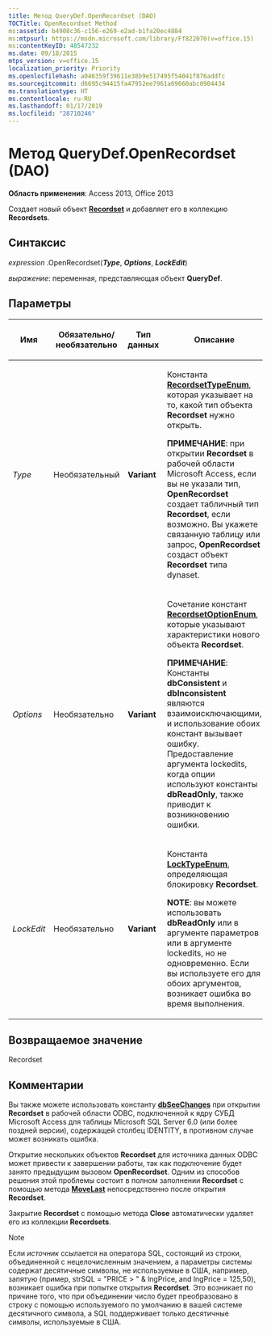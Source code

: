 ```yaml
---
title: Метод QueryDef.OpenRecordset (DAO)
TOCTitle: OpenRecordset Method
ms:assetid: b4908c36-c156-e269-e2ad-b1fa20ec4884
ms:mtpsurl: https://msdn.microsoft.com/library/Ff822070(v=office.15)
ms:contentKeyID: 48547232
ms.date: 09/18/2015
mtps_version: v=office.15
localization_priority: Priority
ms.openlocfilehash: a046359f39611e38b9e517495f54041f876addfc
ms.sourcegitcommit: d6695c94415fa47952ee7961a69660abc0904434
ms.translationtype: HT
ms.contentlocale: ru-RU
ms.lasthandoff: 01/17/2019
ms.locfileid: "28710246"
---
```

# <a name="querydefopenrecordset-method-dao"></a>Метод QueryDef.OpenRecordset (DAO)

**Область применения**: Access 2013, Office 2013

Создает новый объект **[Recordset](recordset-object-dao.md)** и добавляет его в коллекцию **Recordsets**.

## <a name="syntax"></a>Синтаксис

*expression* .OpenRecordset(***Type***, ***Options***, ***LockEdit***)

*выражение*: переменная, представляющая объект **QueryDef**.

## <a name="parameters"></a>Параметры

<table>
<colgroup>
<col style="width: 25%" />
<col style="width: 25%" />
<col style="width: 25%" />
<col style="width: 25%" />
</colgroup>
<thead>
<tr class="header">
<th><p>Имя</p></th>
<th><p>Обязательно/необязательно</p></th>
<th><p>Тип данных</p></th>
<th><p>Описание</p></th>
</tr>
</thead>
<tbody>
<tr class="odd">
<td><p><em>Type</em></p></td>
<td><p>Необязательный</p></td>
<td><p><strong>Variant</strong></p></td>
<td><p>Константа <strong><a href="recordsettypeenum-enumeration-dao.md">RecordsetTypeEnum</a></strong>, которая указывает на то, какой тип объекта <strong>Recordset</strong> нужно открыть.</p><p><strong>ПРИМЕЧАНИЕ</strong>: при открытии <STRONG>Recordset</STRONG> в рабочей области Microsoft Access, если вы не указали тип, <STRONG>OpenRecordset</STRONG> создает табличный тип <STRONG>Recordset</STRONG>, если возможно. Вы укажете связанную таблицу или запрос, <STRONG>OpenRecordset</STRONG> создаст объект <STRONG>Recordset</STRONG> типа dynaset.</p>
</td>
</tr>
<tr class="even">
<td><p><em>Options</em></p></td>
<td><p>Необязательно</p></td>
<td><p><strong>Variant</strong></p></td>
<td><p>Сочетание констант <strong><a href="recordsetoptionenum-enumeration-dao.md">RecordsetOptionEnum</a></strong>, которые указывают характеристики нового объекта <strong>Recordset</strong>.</p></p><p><strong>ПРИМЕЧАНИЕ</strong>: Константы <STRONG>dbConsistent</STRONG> и <STRONG>dbInconsistent</STRONG> являются взаимоисключающими, и использование обоих констант вызывает ошибку. Предоставление аргумента lockedits, когда опции используют константы <STRONG>dbReadOnly</STRONG>, также приводит к возникновению ошибки.</p>
</td>
</tr>
<tr class="odd">
<td><p><em>LockEdit</em></p></td>
<td><p>Необязательно</p></td>
<td><p><strong>Variant</strong></p></td>
<td><p>Константа <strong><a href="locktypeenum-enumeration-dao.md">LockTypeEnum</a></strong>, определяющая блокировку <strong>Recordset</strong>.</p></p><p><strong>NOTE</strong>: вы можете использовать <STRONG>dbReadOnly</STRONG> или в аргументе параметров или в аргументе lockedits, но не одновременно. Если вы используете его для обоих аргументов, возникает ошибка во время выполнения.</p>
</td>
</tr>
</tbody>
</table>


## <a name="return-value"></a>Возвращаемое значение

Recordset

## <a name="remarks"></a>Комментарии

Вы также можете использовать константу **[dbSeeChanges](recordsetoptionenum-enumeration-dao.md)** при открытии **Recordset** в рабочей области ODBC, подключенной к ядру СУБД Microsoft Access для таблицы Microsoft SQL Server 6.0 (или более поздней версии), содержащей столбец IDENTITY, в противном случае может возникать ошибка.

Открытие нескольких объектов **Recordset** для источника данных ODBC может привести к завершении работы, так как подключение будет занято предыдущим вызовом **OpenRecordset**. Одним из способов решения этой проблемы состоит в полном заполнении **Recordset** с помощью метода **[MoveLast](recordset-movelast-method-dao.md)** непосредственно после открытия **Recordset**.

Закрытие **Recordset** с помощью метода **Close** автоматически удаляет его из коллекции **Recordsets**.

> [!NOTE]
> Если *источник* ссылается на оператора SQL, состоящий из строки, объединенной с нецелочисленным значением, а параметры системы содержат десятичные символы, не используемые в США, например, запятую (пример, strSQL = "PRICE &gt; " &amp; lngPrice, and lngPrice = 125,50), возникает ошибка при попытке открытия **Recordset**. Это возникает по причине того, что при объединении число будет преобразовано в строку с помощью используемого по умолчанию в вашей системе десятичного символа, а SQL поддерживает только десятичные символы, используемые в США.


